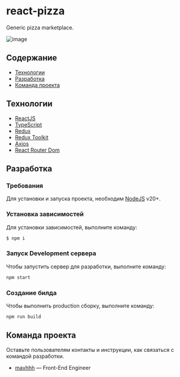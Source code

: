 # react-pizza
Generic pizza marketplace.

![image](https://github.com/user-attachments/assets/f2012db5-c6d5-433d-bd4e-f0880dad8299)

## Содержание
- [Технологии](#технологии)
- [Разработка](#разработка)
- [Команда проекта](#команда-проекта)

## Технологии
- [ReactJS](https://react.dev/)
- [TypeScript](https://www.typescriptlang.org/)
- [Redux](https://redux.js.org/)
- [Redux Toolkit](https://redux-toolkit.js.org/)
- [Axios](https://axios-http.com/docs/intro)
- [React Router Dom](https://reactrouter.com/en/main)


## Разработка

### Требования
Для установки и запуска проекта, необходим [NodeJS](https://nodejs.org/) v20+.

### Установка зависимостей
Для установки зависимостей, выполните команду:
```sh
$ npm i
```

### Запуск Development сервера
Чтобы запустить сервер для разработки, выполните команду:
```sh
npm start
```

### Создание билда
Чтобы выполнить production сборку, выполните команду: 
```sh
npm run build
```

## Команда проекта
Оставьте пользователям контакты и инструкции, как связаться с командой разработки.

- [mavhhh](https://github.com/mavhhh) — Front-End Engineer

